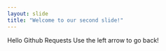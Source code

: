 ```yaml
---
layout: slide
title: "Welcome to our second slide!"
---
```

Hello Github Requests
Use the left arrow to go back!
